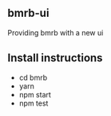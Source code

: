 ## bmrb-ui
Providing bmrb with a new ui 

##  Install instructions

- cd bmrb
- yarn
- npm start
- npm test
